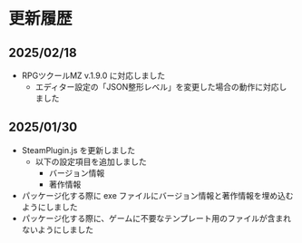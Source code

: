 # 更新履歴

## 2025/02/18
- RPGツクールMZ v.1.9.0 に対応しました
  - エディター設定の「JSON整形レベル」を変更した場合の動作に対応しました

## 2025/01/30
- SteamPlugin.js を更新しました
  - 以下の設定項目を追加しました
    - バージョン情報
    - 著作情報
- パッケージ化する際に exe ファイルにバージョン情報と著作情報を埋め込むようにしました
- パッケージ化する際に、ゲームに不要なテンプレート用のファイルが含まれないようにしました
